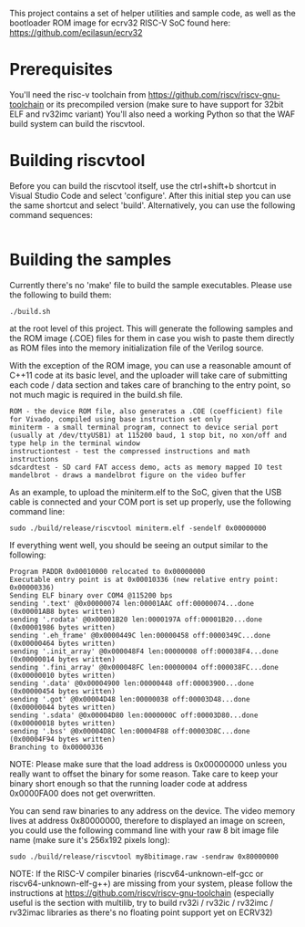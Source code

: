 This project contains a set of helper utilities and sample code, as well as the bootloader ROM image for ecrv32 RISC-V SoC found here: https://github.com/ecilasun/ecrv32

# Prerequisites

You'll need the risc-v toolchain from https://github.com/riscv/riscv-gnu-toolchain or its precompiled version (make sure to have support for 32bit ELF and rv32imc variant)
You'll also need a working Python so that the WAF build system can build the riscvtool.

# Building riscvtool

Before you can build the riscvtool itself, use the ctrl+shift+b shortcut in Visual Studio Code and select 'configure'. After this initial step you can use the same shortcut and select 'build'.
Alternatively, you can use the following command sequences:
```
```

# Building the samples

Currently there's no 'make' file to build the sample executables. Please use the following to build them:

```
./build.sh
```

at the root level of this project. This will generate the following samples and the ROM image (.COE) files for them in case you wish to paste them directly as ROM files into the memory initialization file of the Verilog source.

With the exception of the ROM image, you can use a reasonable amount of C++11 code at its basic level, and the uploader will take care of submitting each code / data section and takes care of branching to the entry point, so not much magic is required in the build.sh file.

```
ROM - the device ROM file, also generates a .COE (coefficient) file for Vivado, compiled using base instruction set only
miniterm - a small terminal program, connect to device serial port (usually at /dev/ttyUSB1) at 115200 baud, 1 stop bit, no xon/off and type help in the terminal window
instructiontest - test the compressed instructions and math instructions
sdcardtest - SD card FAT access demo, acts as memory mapped IO test
mandelbrot - draws a mandelbrot figure on the video buffer
```

As an example, to upload the miniterm.elf to the SoC, given that the USB cable is connected and your COM port is set up properly, use the following command line:
```
sudo ./build/release/riscvtool miniterm.elf -sendelf 0x00000000
```

If everything went well, you should be seeing an output similar to the following:
```
Program PADDR 0x00010000 relocated to 0x00000000
Executable entry point is at 0x00010336 (new relative entry point: 0x00000336)
Sending ELF binary over COM4 @115200 bps
sending '.text' @0x00000074 len:00001AAC off:00000074...done (0x00001AB8 bytes written)
sending '.rodata' @0x00001B20 len:0000197A off:00001B20...done (0x00001986 bytes written)
sending '.eh_frame' @0x0000449C len:00000458 off:0000349C...done (0x00000464 bytes written)
sending '.init_array' @0x000048F4 len:00000008 off:000038F4...done (0x00000014 bytes written)
sending '.fini_array' @0x000048FC len:00000004 off:000038FC...done (0x00000010 bytes written)
sending '.data' @0x00004900 len:00000448 off:00003900...done (0x00000454 bytes written)
sending '.got' @0x00004D48 len:00000038 off:00003D48...done (0x00000044 bytes written)
sending '.sdata' @0x00004D80 len:0000000C off:00003D80...done (0x00000018 bytes written)
sending '.bss' @0x00004D8C len:00004F88 off:00003D8C...done (0x00004F94 bytes written)
Branching to 0x00000336
```

NOTE: Please make sure that the load address is 0x00000000 unless you really want to offset the binary for some reason. Take care to keep your binary short enough so that the running loader code at address 0x0000FA00 does not get overwritten.

You can send raw binaries to any address on the device. The video memory lives at address 0x80000000, therefore to displayed an image on screen, you could use the following command line with your raw 8 bit image file name (make sure it's 256x192 pixels long):
```
sudo ./build/release/riscvtool my8bitimage.raw -sendraw 0x80000000
```

NOTE: If the RISC-V compiler binaries (riscv64-unknown-elf-gcc or riscv64-unknown-elf-g++) are missing from your system, please follow the instructions at https://github.com/riscv/riscv-gnu-toolchain (especially useful is the section with multilib, try to build rv32i / rv32ic / rv32imc / rv32imac libraries as there's no floating point support yet on ECRV32)
